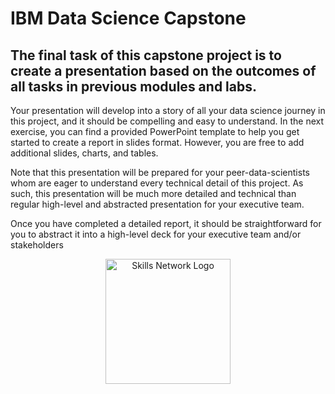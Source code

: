 # IBM Data Science Capstone

## The final task of this capstone project is to create a presentation based on the outcomes of all tasks in previous modules and labs.

Your presentation will develop into a story of all your data science journey in this project, and it should be compelling and easy to understand.
In the next exercise, you can find a provided PowerPoint template to help you get started to create a report in slides format.
However, you are free to add additional slides, charts, and tables.

Note that this presentation will be prepared for your peer-data-scientists whom are eager to understand every technical detail of this project.
As such, this presentation will be much more detailed and technical than regular high-level and abstracted presentation for your executive team.

Once you have completed a detailed report, it should be straightforward for you to abstract it into a high-level
deck for your executive team and/or stakeholders

<p style="text-align:center">
    <a href="https://skills.network/?utm_medium=Exinfluencer&utm_source=Exinfluencer&utm_content=000026UJ&utm_term=10006555&utm_id=NA-SkillsNetwork-Channel-SkillsNetworkCoursesIBMDS0321ENSkillsNetwork865-2023-01-01">
    <img src="https://cf-courses-data.s3.us.cloud-object-storage.appdomain.cloud/assets/logos/SN_web_lightmode.png" width="200" alt="Skills Network Logo"  />
    </a>
</p>
